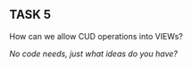 ## TASK 5
How can we allow CUD operations into VIEWs?

<i>No code needs, just what ideas do you have?</i>